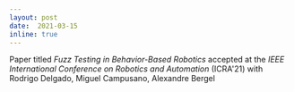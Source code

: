 ```yaml
--- 
layout: post 
date:  2021-03-15
inline: true
---
```


Paper titled _Fuzz Testing in Behavior-Based Robotics_ accepted at the _IEEE International Conference on Robotics and Automation_ (ICRA'21) with Rodrigo Delgado, Miguel Campusano, Alexandre Bergel
